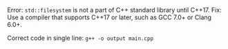 Error: `std::filesystem` is not a part of C++ standard library until C++17.
Fix: Use a compiler that supports C++17 or later, such as GCC 7.0+ or Clang 6.0+.

Correct code in single line: `g++ -o output main.cpp`
